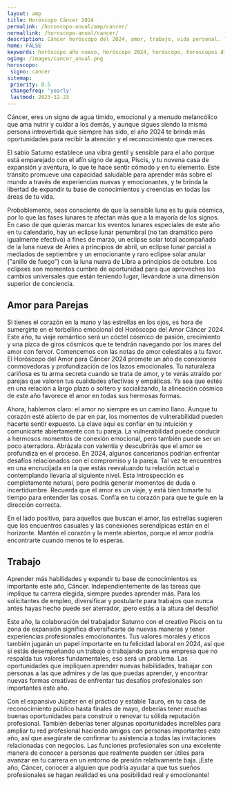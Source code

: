 ```yaml
---
layout: amp
title: Horóscopo Cáncer 2024 
permalink: /horoscopo-anual/amp/cancer/
normallink: /horoscopo-anual/cancer/
description: Cáncer horóscopo del 2024, amor, trabajo, vida personal. Todas las predicciones para Cáncer 2024 gratis. Disfruta este año nuevo.
home: FALSE
keywords: horóscopo año nuevo, horóscopo 2024, horóscopo, horoscopos diarios gratis del dia de hoy, horóscopo diario gratis,horóscopo ano nuevo 2024, horóscopo esperanza gracia, horoscopo Cáncer 2024, horoscop, horóscopos gratis, horoscopo Cáncer, horoscopo Cáncer 2024 gratis, Tarot, Astrologia, Zodíaco, Cáncer, horoscopo gratis,tarot en femenino,videncia gratuita,horoscopos gratuitos,horóscopos, astrologia,videncia gratis
ogimg: /images/cancer_anual.png
horoscopo:
 signo: cancer
sitemap:
 priority: 0.5
 changefreq: 'yearly'
 lastmod: 2023-12-23
---
```





Cáncer, eres un signo de agua tímido, emocional y a menudo melancólico que ama nutrir y cuidar a los demás, y aunque sigues siendo la misma persona introvertida que siempre has sido, el año 2024 te brinda más oportunidades para recibir la atención y el reconocimiento que mereces.

El sabio Saturno establece una vibra gentil y sensible para el año porque está emparejado con el afín signo de agua, Piscis, y tu novena casa de expansión y aventura, lo que te hace sentir cómodo y en tu elemento. Este tránsito promueve una capacidad saludable para aprender más sobre el mundo a través de experiencias nuevas y emocionantes, y te brinda la libertad de expandir tu base de conocimientos y creencias en todas las áreas de tu vida.

Probablemente, seas consciente de que la sensible luna es tu guía cósmica, por lo que las fases lunares te afectan más que a la mayoría de los signos. En caso de que quieras marcar los eventos lunares especiales de este año en tu calendario, hay un eclipse lunar penumbral (no tan dramático pero igualmente efectivo) a fines de marzo, un eclipse solar total acompañado de la luna nueva de Aries a principios de abril, un eclipse lunar parcial a mediados de septiembre y un emocionante y raro eclipse solar anular ("anillo de fuego") con la luna nueva de Libra a principios de octubre. Los eclipses son momentos cumbre de oportunidad para que aproveches los cambios universales que están teniendo lugar, llevándote a una dimensión superior de conciencia.

## Amor para Parejas

Si tienes el corazón en la mano y las estrellas en los ojos, es hora de sumergirte en el torbellino emocional del Horóscopo del Amor Cáncer 2024. Este año, tu viaje romántico será un cóctel cósmico de pasión, crecimiento y una pizca de giros cósmicos que te tendrán navegando por los mares del amor con fervor. Comencemos con las notas de amor celestiales a tu favor. El Horóscopo del Amor para Cáncer 2024 promete un año de conexiones conmovedoras y profundización de los lazos emocionales. Tu naturaleza cariñosa es tu arma secreta cuando se trata de amor, y te verás atraído por parejas que valoren tus cualidades afectivas y empáticas. Ya sea que estés en una relación a largo plazo o soltero y socializando, la alineación cósmica de este año favorece el amor en todas sus hermosas formas.

Ahora, hablemos claro: el amor no siempre es un camino llano. Aunque tu corazón esté abierto de par en par, los momentos de vulnerabilidad pueden hacerte sentir expuesto. La clave aquí es confiar en tu intuición y comunicarte abiertamente con tu pareja. La vulnerabilidad puede conducir a hermosos momentos de conexión emocional, pero también puede ser un poco aterradora. Abrázala con valentía y descubrirás que el amor se profundiza en el proceso. En 2024, algunos cancerianos podrían enfrentar desafíos relacionados con el compromiso y la pareja. Tal vez te encuentres en una encrucijada en la que estás reevaluando tu relación actual o contemplando llevarla al siguiente nivel. Esta introspección es completamente natural, pero podría generar momentos de duda o incertidumbre. Recuerda que el amor es un viaje, y está bien tomarte tu tiempo para entender las cosas. Confía en tu corazón para que te guíe en la dirección correcta.

En el lado positivo, para aquellos que buscan el amor, las estrellas sugieren que los encuentros casuales y las conexiones serendípicas están en el horizonte. Mantén el corazón y la mente abiertos, porque el amor podría encontrarte cuando menos te lo esperas.

## Trabajo

Aprender más habilidades y expandir tu base de conocimientos es importante este año, Cáncer. Independientemente de las tareas que implique tu carrera elegida, siempre puedes aprender más. Para los solicitantes de empleo, diversificar y postularte para trabajos que nunca antes hayas hecho puede ser aterrador, ¡pero estás a la altura del desafío!

Este año, la colaboración del trabajador Saturno con el creativo Piscis en tu zona de expansión significa diversificarte de nuevas maneras y tener experiencias profesionales emocionantes. Tus valores morales y éticos también jugarán un papel importante en tu felicidad laboral en 2024, así que si estás desempeñando un trabajo o trabajando para una empresa que no respalda tus valores fundamentales, eso será un problema. Las oportunidades que impliquen aprender nuevas habilidades, trabajar con personas a las que admires y de las que puedas aprender, y encontrar nuevas formas creativas de enfrentar tus desafíos profesionales son importantes este año.

Con el expansivo Júpiter en el práctico y estable Tauro, en tu casa de reconocimiento público hasta finales de mayo, deberías tener muchas buenas oportunidades para construir o renovar tu sólida reputación profesional. También deberías tener algunas oportunidades increíbles para ampliar tu red profesional haciendo amigos con personas importantes este año, así que asegúrate de confirmar tu asistencia a todas las invitaciones relacionadas con negocios. Las funciones profesionales son una excelente manera de conocer a personas que realmente pueden ser útiles para avanzar en tu carrera en un entorno de presión relativamente baja. ¡Este año, Cáncer, conocer a alguien que podría ayudar a que tus sueños profesionales se hagan realidad es una posibilidad real y emocionante!